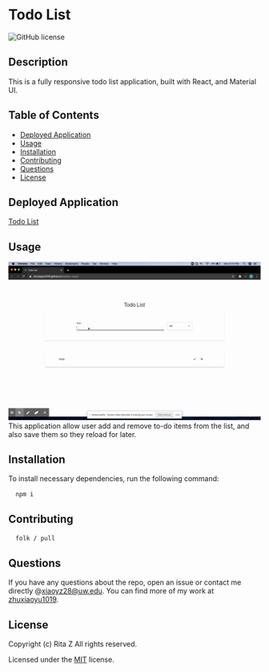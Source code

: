 # Todo List

![GitHub license](https://img.shields.io/badge/License-MIT-lightgrey.svg)

## Description

This is a fully responsive todo list application, built with React, and Material UI.

## Table of Contents

- [Deployed Application](#Deployed-Application)
- [Usage](#usage)
- [Installation](#installation)
- [Contributing](#contributing)
- [Questions](#questions)
- [License](#license)

## Deployed Application

[Todo List](https://zhuxiaoyu1019.github.io/todolist-react/)

## Usage

![todolist demo](./public/demo.gif)
This application allow user add and remove to-do items from the list, and also save them so they reload for later.

## Installation

To install necessary dependencies, run the following command:

      npm i

## Contributing

      folk / pull

## Questions

If you have any questions about the repo, open an issue or contact me directly @[xiaoyz28@uw.edu](xiaoyz28@uw.edu). You can find more of my work at [zhuxiaoyu1019](https://github.com/zhuxiaoyu1019).

## License

Copyright (c) Rita Z All rights reserved.

Licensed under the [MIT](https://choosealicense.com/licenses/mit/) license.
